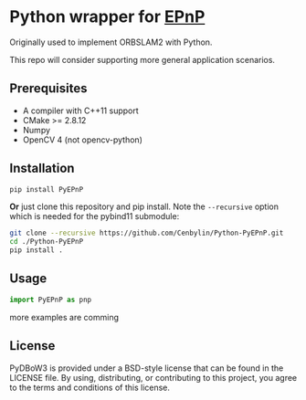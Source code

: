 # Python wrapper for [EPnP](http://cvlab.epfl.ch/EPnP/index.php)

Originally used to implement ORBSLAM2 with Python. 

This repo will consider supporting more general application scenarios.


## Prerequisites

* A compiler with C++11 support
* CMake >= 2.8.12
* Numpy
* OpenCV 4 (not opencv-python)


## Installation

```bash
pip install PyEPnP
```

**Or** just clone this repository and pip install. Note the `--recursive` option which is
needed for the pybind11 submodule:

```bash
git clone --recursive https://github.com/Cenbylin/Python-PyEPnP.git
cd ./Python-PyEPnP
pip install .
```

## Usage

```python
import PyEPnP as pnp
```

more examples are comming 

## License

PyDBoW3 is provided under a BSD-style license that can be found in the LICENSE
file. By using, distributing, or contributing to this project, you agree to the
terms and conditions of this license.